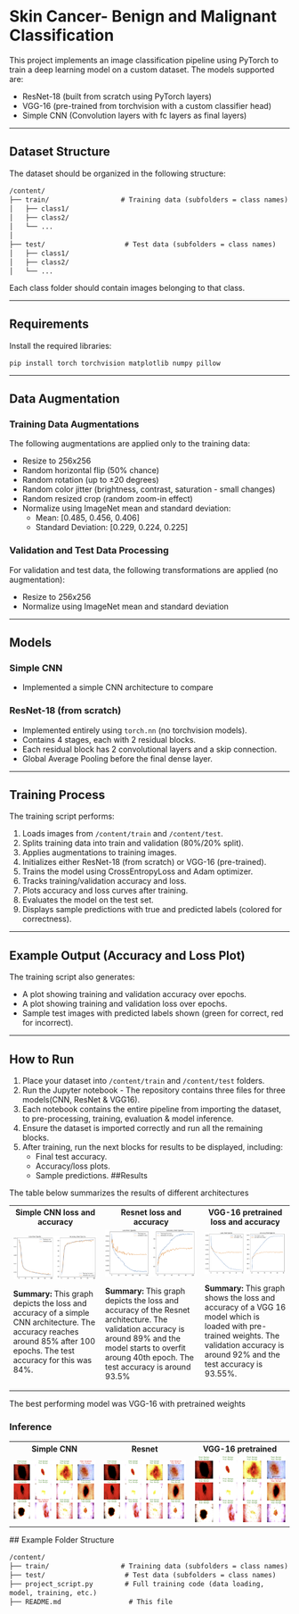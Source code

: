 # Skin Cancer- Benign and Malignant Classification 

This project implements an image classification pipeline using PyTorch to train a deep learning model on a custom dataset. The models supported are:

- ResNet-18 (built from scratch using PyTorch layers)
- VGG-16 (pre-trained from torchvision with a custom classifier head)
- Simple CNN (Convolution layers with fc layers as final layers)
---

## Dataset Structure

The dataset should be organized in the following structure:

```
/content/
├── train/                  # Training data (subfolders = class names)
│   ├── class1/
│   ├── class2/
│   └── ...
│
├── test/                    # Test data (subfolders = class names)
│   ├── class1/
│   ├── class2/
│   └── ...
```

Each class folder should contain images belonging to that class.

---

## Requirements

Install the required libraries:

```
pip install torch torchvision matplotlib numpy pillow
```

---

## Data Augmentation

### Training Data Augmentations

The following augmentations are applied only to the training data:

- Resize to 256x256
- Random horizontal flip (50% chance)
- Random rotation (up to ±20 degrees)
- Random color jitter (brightness, contrast, saturation - small changes)
- Random resized crop (random zoom-in effect)
- Normalize using ImageNet mean and standard deviation:
    - Mean: [0.485, 0.456, 0.406]
    - Standard Deviation: [0.229, 0.224, 0.225]

### Validation and Test Data Processing

For validation and test data, the following transformations are applied (no augmentation):

- Resize to 256x256
- Normalize using ImageNet mean and standard deviation

---

## Models

### Simple CNN 
- Implemented a simple CNN architecture to compare

### ResNet-18 (from scratch)

- Implemented entirely using `torch.nn` (no torchvision models).
- Contains 4 stages, each with 2 residual blocks.
- Each residual block has 2 convolutional layers and a skip connection.
- Global Average Pooling before the final dense layer.


---

## Training Process

The training script performs:

1. Loads images from `/content/train` and `/content/test`.
2. Splits training data into train and validation (80%/20% split).
3. Applies augmentations to training images.
4. Initializes either ResNet-18 (from scratch) or VGG-16 (pre-trained).
5. Trains the model using CrossEntropyLoss and Adam optimizer.
6. Tracks training/validation accuracy and loss.
7. Plots accuracy and loss curves after training.
8. Evaluates the model on the test set.
9. Displays sample predictions with true and predicted labels (colored for correctness).

---

## Example Output (Accuracy and Loss Plot)

The training script also generates:

- A plot showing training and validation accuracy over epochs.
- A plot showing training and validation loss over epochs.
- Sample test images with predicted labels shown (green for correct, red for incorrect).

---

## How to Run

1. Place your dataset into `/content/train` and `/content/test` folders.
2. Run the Jupyter notebook - The repository contains three files for three models(CNN, ResNet & VGG16).
3. Each notebook contains the entire pipeline from importing the dataset, to pre-processing, training, evaluation & model inference.
4. Ensure the dataset is imported correctly and run all the remaining blocks. 
5. After training, run the next blocks for results to be displayed, including:
    - Final test accuracy.
    - Accuracy/loss plots.
    - Sample predictions.
##Results

The table below summarizes the results of different architectures

<table>
  <tr>
    <th>Simple CNN loss and accuracy</th>
    <th>Resnet loss and accuracy</th>
    <th>VGG-16 pretrained loss and accuracy</th>
  </tr>
  <tr>
    <td>
      <img src="images/Simple CNN - Training Plots.png" alt="Simple CNN loss and accurac" width="400">
      <p><strong>Summary:</strong> This graph depicts the loss and accuracy of a simple CNN architecture. The accuracy reaches around 85% after 100 epochs. The test accuracy for this was 84%.</p>
  </td>
    <td>
      <img src="Resnet - Training Plots.png" alt="Resnet loss and accuracy" width="400">
      <p><strong>Summary:</strong> This graph depicts the loss and accuracy of the Resnet architecture. The validation accuracy is around 89% and the model starts to overfit aroung 40th epoch. The test accuracy is around 93.5%</p>
    </td>
    <td>
      <img src="VGG - Training Plots.png" alt="VGG-16 pretrained loss and accuracy" width="400">
      <p><strong>Summary:</strong> This graph shows the loss and accuracy of a VGG 16 model which is loaded with pre-trained weights. The validation accuracy is around 92% and the test accuracy is 93.55%.</p>
    </td>
  </tr>
</table>

The best performing model was VGG-16 with pretrained weights


### Inference 

<table>
  <tr>
    <th>Simple CNN </th>
    <th>Resnet</th>
    <th>VGG-16 pretrained</th>
  </tr>
  <tr>
    <td>
      <img src="Simple CNN - Sample Predictions(Inference).png" alt="Simple CNN loss and accurac" width="400">
  </td>
    <td>
      <img src="ResNet- Sample Predictions(Inference).png" alt="Resnet loss and accuracy" width="400">
    </td>
    <td>
      <img src="VGG Sample Predictions (Inference).png" alt="VGG-16 pretrained loss and accuracy" width="400">
    </td>
  </tr>
</table>
## Example Folder Structure

```
/content/
├── train/                  # Training data (subfolders = class names)
├── test/                    # Test data (subfolders = class names)
├── project_script.py        # Full training code (data loading, model, training, etc.)
├── README.md                 # This file
```



